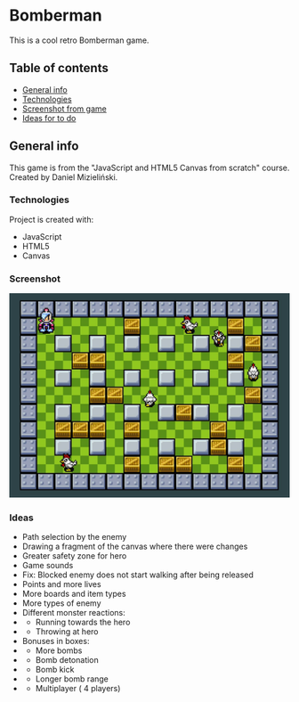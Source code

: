 # Bomberman
This is a cool retro Bomberman game.

## Table of contents
* [General info](#general-info)
* [Technologies](#technologies)
* [Screenshot from game](#screenshot)
* [Ideas for to do](#ideas)

## General info
This game is from the "JavaScript and HTML5 Canvas from scratch" course. Created by Daniel Mizieliński.
	
### Technologies
Project is created with:
* JavaScript
* HTML5
* Canvas

### Screenshot
![Game](/img/bomberman.jpg)

### Ideas
* Path selection by the enemy
* Drawing a fragment of the canvas where there were changes
* Greater safety zone for hero
* Game sounds
* Fix: Blocked enemy does not start walking after being released
* Points and more lives
* More boards and item types
* More types of enemy
* Different monster reactions: 
* * Running towards the hero
* * Throwing at hero
* Bonuses in boxes: 
* * More bombs
* * Bomb detonation 
* * Bomb kick 
* * Longer bomb range
* * Multiplayer ( 4 players)
 
